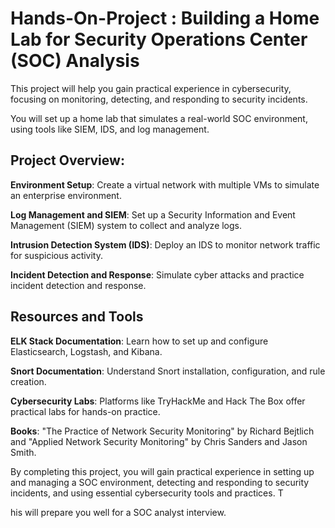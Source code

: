 # Hands-On-Project : Building a Home Lab for Security Operations Center (SOC) Analysis
This project will help you gain practical experience in cybersecurity, focusing on monitoring, detecting, and responding to security incidents. 

You will set up a home lab that simulates a real-world SOC environment, using tools like SIEM, IDS, and log management.

## Project Overview:

**Environment Setup**: Create a virtual network with multiple VMs to simulate an enterprise environment.

**Log Management and SIEM**: Set up a Security Information and Event Management (SIEM) system to collect and analyze logs.

**Intrusion Detection System (IDS)**: Deploy an IDS to monitor network traffic for suspicious activity.

**Incident Detection and Response**: Simulate cyber attacks and practice incident detection and response.

## Resources and Tools

**ELK Stack Documentation**: Learn how to set up and configure Elasticsearch, Logstash, and Kibana.

**Snort Documentation**: Understand Snort installation, configuration, and rule creation.

**Cybersecurity Labs**: Platforms like TryHackMe and Hack The Box offer practical labs for hands-on practice.

**Books**: "The Practice of Network Security Monitoring" by Richard Bejtlich and "Applied Network Security Monitoring" by Chris Sanders and Jason Smith.

By completing this project, you will gain practical experience in setting up and managing a SOC environment, detecting and responding to security incidents, and using essential cybersecurity tools and practices. T

his will prepare you well for a SOC analyst interview.
